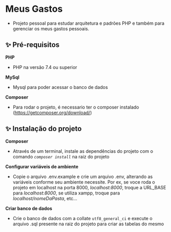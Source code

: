 # Meus Gastos
* Projeto pessoal para estudar arquitetura e padrões PHP e também para gerenciar os meus gastos pessoais.

## ✨ Pré-requisitos

**PHP**
* PHP na versão 7.4 ou superior

**MySql**
* Mysql para poder acessar o banco de dados

**Composer**

* Para rodar o projeto, é necessario ter o composer instalado (https://getcomposer.org/download/)

## ✨ Instalação do projeto

**Composer**

* Através de um terminal, instale as dependências do projeto com o comando *`composer install`* na raiz do projeto

**Configurar variáveis de ambiente**

* Copie o arquivo .env.example e crie um arquivo .env, alterando as variáveis conforme seu ambiente necessite. Por ex, se voce roda o projeto em localhost na porta 8000, *localhost:8000*, troque a URL_BASE para *localhost:8000*, se utiliza xampp, troque para *localhost/nomeDaPasta*, etc...

**Criar banco de dados**
* Crie o banco de dados com a collate `utf8_general_ci` e execute o arquivo .sql presente na raiz do projeto para criar as tabelas do mesmo